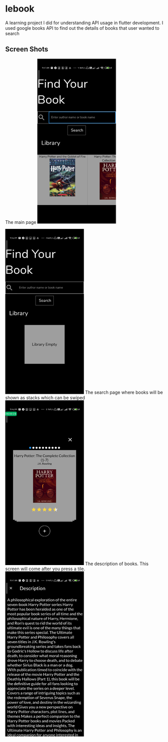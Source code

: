 # lebook

A learning project I did for understanding API usage in flutter development. I used google books API to find out the details of books that user wanted to search

## Screen Shots
The main page
<img src="https://github.com/naharamal/FLutter-App-for-Searching-Books-using-Google-API/blob/master/Screen%20shots/Screenshot_2020-07-06-21-47-30-951_nahar.lebook.jpg" width="250">

<img src="https://github.com/naharamal/FLutter-App-for-Searching-Books-using-Google-API/blob/master/Screen%20shots/Screenshot_2020-07-06-21-46-22-390_nahar.lebook.jpg" width="250">
The search page where books will be shown as stacks which can be swiped
<img src="https://github.com/naharamal/FLutter-App-for-Searching-Books-using-Google-API/blob/master/Screen%20shots/Screenshot_2020-07-06-21-46-46-075_nahar.lebook.jpg" width="250">
The description of books. This screen will come after you press a tile.
<img src="https://github.com/naharamal/FLutter-App-for-Searching-Books-using-Google-API/blob/master/Screen%20shots/Screenshot_2020-07-06-21-47-20-518_nahar.lebook.jpg" width="250">





